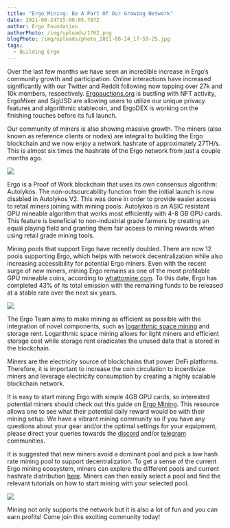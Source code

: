 ```yaml
---
title: "Ergo Mining: Be A Part Of Our Growing Network"
date: 2021-08-24T15:00:05.787Z
author: Ergo Foundation
authorPhoto: /img/uploads/1762.png
blogPhoto: /img/uploads/photo_2021-08-24_17-59-25.jpg
tags:
  - Building Ergo
---
```

<!--StartFragment-->

Over the last few months we have seen an incredible increase in Ergo’s community growth and participation. Online interactions have increased significantly with our Twitter and Reddit following now topping over 27k and 10k members, respectively. [Ergoauctions.org](https://ergoauctions.org/#/auction/active?type=picture) is bustling with NFT activity, ErgoMixer and SigUSD are allowing users to utilize our unique privacy features and algorithmic stablecoin, and ErgoDEX is working on the finishing touches before its full launch.

Our community of miners is also showing massive growth. The miners (also known as reference clients or nodes) are integral to building the Ergo blockchain and we now enjoy a network hashrate of approximately 27TH/s. This is almost six times the hashrate of the Ergo network from just a couple months ago. 

![](/img/uploads/ergomin.png)

Ergo is a Proof of Work blockchain that uses its own consensus algorithm: Autolykos. The non-outsourcability function from the initial launch is now disabled in Autolykos V2. This was done in order to provide easier access to retail miners joining with mining pools. Autolykos is an ASIC resistant GPU mineable algorithm that works most efficiently with 4-8 GB GPU cards. This feature is beneficial to non-industrial grade farmers by creating an equal playing field and granting them fair access to mining rewards when using retail grade mining tools.

Mining pools that support Ergo have recently doubled. There are now 12 pools supporting Ergo, which helps with network decentralization while also increasing accessibility for potential Ergo miners. Even with the recent surge of new miners, mining Ergo remains as one of the most profitable GPU mineable coins, according to [whattomine.com](https://whattomine.com/gpus). To this date, Ergo has completed 43% of its total emission with the remaining funds to be released at a stable rate over the next six years.

![](https://lh4.googleusercontent.com/lZM4r7o4KCKSgb9otbMYHeW9k1iw-RuhxDyZNySLw5Oq7y-IpVccmux1PoqNmJHrYep9BaNF6sUkhuQzLDr0OQEJSzpypa7TZ1rYlSKlnyJuxLw7DtSQLTix3RPktytpX2xJi7Qz=s0)

The Ergo Team aims to make mining as efficient as possible with the integration of novel components, such as [logarithmic space mining](https://ergoplatform.org/en/blog/2021-07-19-mining-in-logarithmic-space-nipopow-power-and-ergo/) and storage rent. Logarithmic space mining allows for light miners and efficient storage cost while storage rent eradicates the unused data that is stored in the blockchain.

Miners are the electricity source of blockchains that power DeFi platforms. Therefore, it is important to increase the coin circulation to incentivize miners and leverage electricity consumption by creating a highly scalable blockchain network.

It is easy to start mining Ergo with simple 4GB GPU cards, so interested potential miners should check out this guide on [Ergo Mining](https://ergoplatform.org/en/mining/). This resource allows one to see what their potential daily reward would be with their mining setup. We have a vibrant mining community so if you have any questions about your gear and/or the optimal settings for your equipment, please direct your queries towards the [discord](https://discord.com/channels/668903786361651200/668913770059268125) and/or [telegram](https://t.me/ergo_mining) communities.

It is suggested that new miners avoid a dominant pool and pick a low hash rate mining pool to support decentralization. To get a sense of the current Ergo mining ecosystem, miners can explore the different pools and current hashrate distribution [here](https://miningpoolstats.stream/ergo). Miners can then easily select a pool and find the relevant tutorials on how to start mining with your selected pool. 

![](https://lh6.googleusercontent.com/uEtaYqqal7umqOGPkWKjxkq0QKy40j2TdJJRetlxzmlPIac04v5FsgfP9k7D35I3LY6NVN1nZtE0Sg6FMhuvgLcpuoAFoWV5pTkI0rbLVitOoDEQ3U0gZGImRHdZ9_kUFGqd9bty=s0)

Mining not only supports the network but it is also a lot of fun and you can earn profits! Come join this exciting community today! 

<!--EndFragment-->